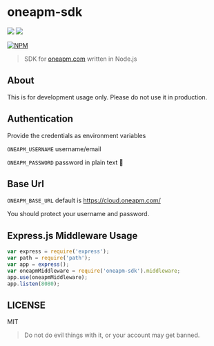 # oneapm-sdk

[![](https://img.shields.io/npm/v/oneapm-sdk.svg?style=flat-square)](https://www.npmjs.com/package/oneapm-sdk)
[![](https://npm.taobao.org/badge/v/oneapm-sdk.svg)](http://npm.taobao.org/package/oneapm-sdk)

[![NPM](https://nodei.co/npm/oneapm-sdk.png)](https://nodei.co/npm/oneapm-sdk/)

> SDK for [oneapm.com](http://oneapm.com/) written in Node.js

## About

This is for development usage only. Please do not use it in production.

## Authentication

Provide the credentials as environment variables

`ONEAPM_USERNAME` username/email

`ONEAPM_PASSWORD` password in plain text :see_no_evil: 

## Base Url

`ONEAPM_BASE_URL` default is https://cloud.oneapm.com/

You should protect your username and password.

## Express.js Middleware Usage

```js
var express = require('express');
var path = require('path');
var app = express();
var oneapmMiddleware = require('oneapm-sdk').middleware;
app.use(oneapmMiddleware);
app.listen(8080);
```

## LICENSE

MIT

> Do not do evil things with it, or your account may get banned.